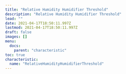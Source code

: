 ```yaml
---
title: "Relative Humidity Humidifier Threshold"
description: "Relative Humidity Humidifier Threshold"
lead: ""
date: 2021-04-17T18:50:11.997Z
lastmod: 2021-04-17T18:50:11.997Z
draft: false
images: []
menu:
  docs:
    parent: "characteristic"
toc: true
characteristic:
  name: "RelativeHumidityHumidifierThreshold"
---
```

